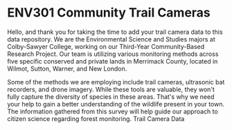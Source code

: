 # ENV301 Community Trail Cameras
Hello, and thank you for taking the time to add your trail camera data to this data repository. We are the Environmental Science and Studies majors at Colby-Sawyer College, working on our Third-Year Community-Based Research Project. Our team is utilizing various monitoring methods across five specific conserved and private lands in Merrimack County, located in Wilmot, Sutton, Warner, and New London.

Some of the methods we are employing include trail cameras, ultrasonic bat recorders, and drone imagery. While these tools are valuable, they won't fully capture the diversity of species in these areas. That's why we need your help to gain a better understanding of the wildlife present in your town. The information gathered from this survey will help guide our approach to citizen science regarding forest monitoring.
Trail Camera Data 
